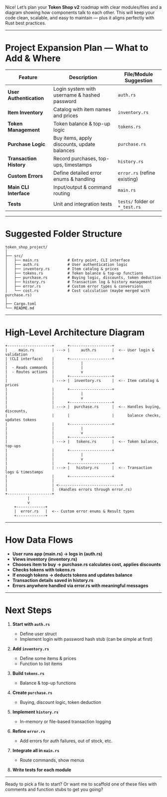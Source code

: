 Nice! Let’s plan your **Token Shop v2** roadmap with clear modules/files and a diagram showing how components talk to each other. This will keep your code clean, scalable, and easy to maintain — plus it aligns perfectly with Rust best practices.

---

# Project Expansion Plan — What to Add & Where

| Feature                 | Description                                  | File/Module Suggestion         |
| ----------------------- | -------------------------------------------- | ------------------------------ |
| **User Authentication** | Login system with username & hashed password | `auth.rs`                      |
| **Item Inventory**      | Catalog with item names and prices           | `inventory.rs`                 |
| **Token Management**    | Token balance & top-up logic                 | `tokens.rs`                    |
| **Purchase Logic**      | Buy items, apply discounts, update balances  | `purchase.rs`                  |
| **Transaction History** | Record purchases, top-ups, timestamps        | `history.rs`                   |
| **Custom Errors**       | Define detailed error enums & handling       | `error.rs` (refine existing)   |
| **Main CLI Interface**  | Input/output & command routing               | `main.rs`                      |
| **Tests**               | Unit and integration tests                   | `tests/` folder or `*_test.rs` |

---

# Suggested Folder Structure

```
token_shop_project/
│
├── src/
│   ├── main.rs             # Entry point, CLI interface
│   ├── auth.rs             # User authentication logic
│   ├── inventory.rs        # Item catalog & prices
│   ├── tokens.rs           # Token balance & top-up functions
│   ├── purchase.rs         # Buying logic, discounts, token deduction
│   ├── history.rs          # Transaction log & history management
│   ├── error.rs            # Custom error types & conversions
│   └── cost.rs             # Cost calculation (maybe merged with purchase.rs)
│
├── Cargo.toml
└── README.md
```

---

# High-Level Architecture Diagram

```plaintext
+--------------------+      +-------------------+
|     main.rs        | ---> |     auth.rs       |  <-- User login & validation
| (CLI interface)    |      +-------------------+
|                    |            |
|  - Reads commands  |            |
|  - Routes actions  |            v
|                    |      +-------------------+
|                    | ---> |  inventory.rs     |  <-- Item catalog & prices
|                    |      +-------------------+
|                    |            |
|                    |            v
|                    |      +-------------------+
|                    | ---> |  purchase.rs      |  <-- Handles buying, discounts,
|                    |      |                   |      balance checks, updates tokens
|                    |      +-------------------+
|                    |            |
|                    |            v
|                    |      +-------------------+
|                    | ---> |   tokens.rs       |  <-- Token balance, top-ups
|                    |      +-------------------+
|                    |            |
|                    |            v
|                    |      +-------------------+
|                    | ---> |   history.rs      |  <-- Transaction logs & timestamps
|                    |      +-------------------+
|                    |
|                    | <----------------------------+
|                    |  (Handles errors through error.rs)
+--------------------+
          |
          v
    +-------------+
    |  error.rs   |  <-- Custom error enums & Result types
    +-------------+
```

---

# How Data Flows

- **User runs app (main.rs) → logs in (auth.rs)**
- **Views inventory (inventory.rs)**
- **Chooses item to buy → purchase.rs calculates cost, applies discounts**
- **Checks tokens with tokens.rs**
- **If enough tokens → deducts tokens and updates balance**
- **Transaction details saved in history.rs**
- **Errors anywhere handled via error.rs with meaningful messages**

---

# Next Steps

1. **Start with `auth.rs`**

   - Define user struct
   - Implement login with password hash stub (can be simple at first)

2. **Add `inventory.rs`**

   - Define some items & prices
   - Function to list items

3. **Build `tokens.rs`**

   - Balance & top-up functions

4. **Create `purchase.rs`**

   - Buying, discount logic, token deduction

5. **Implement `history.rs`**

   - In-memory or file-based transaction logging

6. **Refine `error.rs`**

   - Add errors for auth failures, out of stock, etc.

7. **Integrate all in `main.rs`**

   - Route commands, show menus

8. **Write tests for each module**

---

Ready to pick a file to start?
Or want me to scaffold one of these files with comments and function stubs to get you going?

